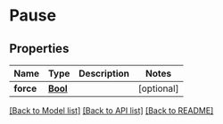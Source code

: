 # Pause

## Properties
Name | Type | Description | Notes
------------ | ------------- | ------------- | -------------
**force** | [**Bool**](Bool.md) |  | [optional] 

[[Back to Model list]](../README.md#documentation-for-models) [[Back to API list]](../README.md#documentation-for-api-endpoints) [[Back to README]](../README.md)


